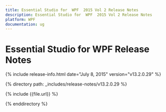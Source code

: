 ```yaml
---
title: Essential Studio for  WPF  2015 Vol 2 Release Notes  
description: Essential Studio for  WPF  2015 Vol 2 Release Notes  
platform: WPF
documentation: ug
---
```


# Essential Studio for  WPF  Release Notes  

{% include release-info.html date="July 8, 2015"  version="v13.2.0.29" %} 


{% directory path: _includes/release-notes/v13.2.0.29 %}

{% include {{file.url}} %}

{% enddirectory %}